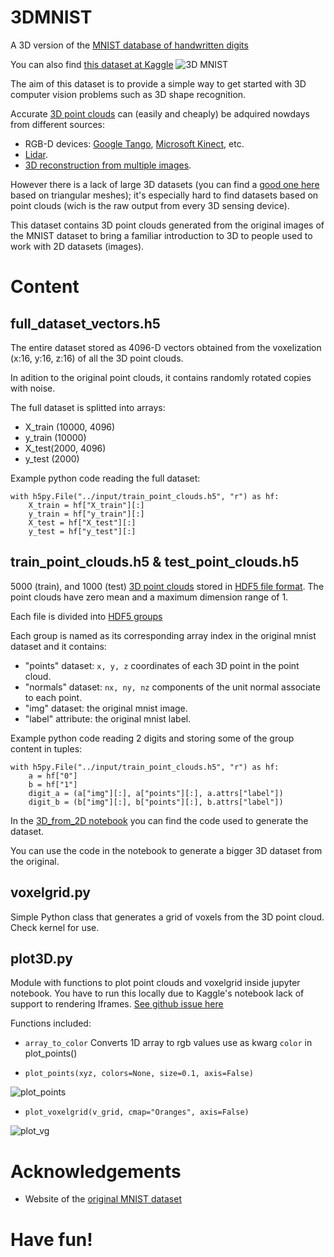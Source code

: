 # 3DMNIST

A 3D version of the [MNIST database of handwritten digits](http://yann.lecun.com/exdb/mnist/)

You can also find [this dataset at Kaggle](https://www.kaggle.com/daavoo/3d-mnist)
![3D MNIST](data/3Dmnist.png)

The aim of this dataset is to provide a simple way to get started with 3D computer vision problems such as 3D shape recognition.

Accurate [3D point clouds](https://en.wikipedia.org/wiki/Point_cloud) can (easily and cheaply) be adquired nowdays from different sources:

- RGB-D devices: [Google Tango](http://get.google.com/tango/), [Microsoft Kinect](https://developer.microsoft.com/en-us/windows/kinect), etc.
- [Lidar](https://en.wikipedia.org/wiki/Lidar).
- [3D reconstruction from multiple images](https://en.wikipedia.org/wiki/3D_reconstruction_from_multiple_images).

However there is a lack of large 3D datasets (you can find a [good one here](http://shapenet.cs.stanford.edu/) based on triangular meshes); it's especially hard  to find datasets based on point clouds (wich is the raw output from every 3D sensing device).

This dataset contains 3D point clouds generated from the original images of the MNIST dataset to bring a familiar introduction to 3D to people used to work with 2D datasets (images).

# Content
## full_dataset_vectors.h5

The entire dataset stored as 4096-D vectors obtained from the voxelization (x:16, y:16, z:16) of all the 3D point clouds.

In adition to the original point clouds, it contains randomly rotated copies with noise.

The full dataset is splitted into arrays:

- X_train (10000, 4096)
- y_train (10000)
- X_test(2000, 4096)
- y_test (2000)

Example python code reading the full dataset:

    with h5py.File("../input/train_point_clouds.h5", "r") as hf:    
        X_train = hf["X_train"][:]
        y_train = hf["y_train"][:]    
        X_test = hf["X_test"][:]  
        y_test = hf["y_test"][:]  

## train_point_clouds.h5 & test_point_clouds.h5

5000 (train),  and 1000 (test) [3D point clouds](https://en.wikipedia.org/wiki/Point_cloud) stored in [HDF5 file format](https://support.hdfgroup.org/HDF5/whatishdf5.html). The point clouds have zero mean and a maximum dimension range of 1.

Each file is divided into [HDF5 groups](https://support.hdfgroup.org/HDF5/Tutor/fileorg.html)

Each group is named as its corresponding array index in the original mnist dataset and it contains:

- "points" dataset: `x, y, z` coordinates of each 3D point in the point cloud.
- "normals" dataset: `nx, ny, nz` components of the unit normal associate to each point.
- "img" dataset: the original mnist image.
- "label" attribute: the original mnist label.

Example python code reading 2 digits and storing some of the group content in tuples:

    with h5py.File("../input/train_point_clouds.h5", "r") as hf:    
        a = hf["0"]
        b = hf["1"]    
        digit_a = (a["img"][:], a["points"][:], a.attrs["label"]) 
        digit_b = (b["img"][:], b["points"][:], b.attrs["label"]) 

In the [3D_from_2D notebook](http://nbviewer.jupyter.org/github/daavoo/3DMNIST/blob/master/3D_from_2D.ipynb) you can find the code used to generate the dataset.

You can use the code in the notebook to generate a bigger 3D dataset from the original.
 
## voxelgrid.py
Simple Python class that generates a grid of voxels from the 3D point cloud. Check kernel for use.

## plot3D.py
Module with functions to plot point clouds and voxelgrid inside jupyter notebook.
You have to run this locally due to Kaggle's notebook lack of support to rendering Iframes. [See github issue here](https://github.com/Kaggle/docker-python/issues/36)

Functions included:

- `array_to_color`
Converts 1D array to rgb values use as kwarg `color` in plot_points()

- `plot_points(xyz, colors=None, size=0.1, axis=False)`

![plot_points][2]

- `plot_voxelgrid(v_grid, cmap="Oranges", axis=False)`

![plot_vg][3]

# Acknowledgements

- Website of the [original MNIST dataset](http://yann.lecun.com/exdb/mnist/)


# Have fun!
  [2]: https://raw.githubusercontent.com/daavoo/3DMNIST/master/data/plot_points.gif
  [3]: https://raw.githubusercontent.com/daavoo/3DMNIST/master/data/plot_vg.gif
